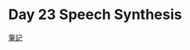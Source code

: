 # Day 23 Speech Synthesis

[筆記](https://paper.dropbox.com/doc/JavaScript30-Day-23-Speech-Synthesis--ApQOTfQM3GEVKJCkC3Y0Qrb6Ag-a3SWLqZrJfz0aVe94s3Ew)